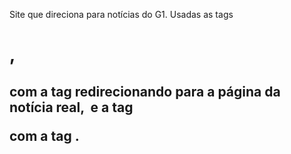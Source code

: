 Site que direciona para notícias do G1. Usadas as tags <h1>, <h2> com a tag <a> redirecionando para a página da notícia real, <img> e a tag <p> com a tag <strong>.
